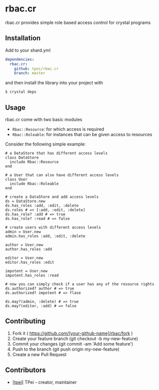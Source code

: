 # rbac.cr

rbac.cr provides simple role based access control for crystal programs

## Installation


Add to your shard.yml

```yaml
dependencies:
  rbac.cr:
    github: tpei/rbac.cr
    branch: master
```

and then install the library into your project with

```bash
$ crystal deps
```

## Usage

rbac.cr come with two basic modules

- `Rbac::Resource`: for which access is required
- `Rbac::Roleable`: for instances that can be given access to resources

Consider the following simple example:
```crystal
# a DataStore that has different access levels
class DataStore
  include Rbac::Resource
end

# a User that can also have different access levels
class User
  include Rbac::Roleable
end

# create a DataStore and add access levels
ds = DataStore.new
ds.has_roles :add, :edit, :delete
ds.roles # => [:add, :edit, :delete]
ds.has_role? :add # => true
ds.has_role? :read # => false

# create users with different access levels
admin = User.new
admin.has_roles :add, :edit, :delete

author = User.new
author.has_roles :add

editor = User.new
editor.has_roles :edit

impotent = User.new
impotent.has_roles :read

# now you can simply check if a user has any of the resource rights
ds.authorized? author # => true
ds.authorized? impotent # => flase

ds.may?(admin, :delete) # => true
ds.may?(editor, :add) # => false

```


## Contributing

1. Fork it ( https://github.com/[your-github-name]/rbac/fork )
2. Create your feature branch (git checkout -b my-new-feature)
3. Commit your changes (git commit -am 'Add some feature')
4. Push to the branch (git push origin my-new-feature)
5. Create a new Pull Request

## Contributors

- [[tpei]](https://github.com/[tpei]) TPei - creator, maintainer
